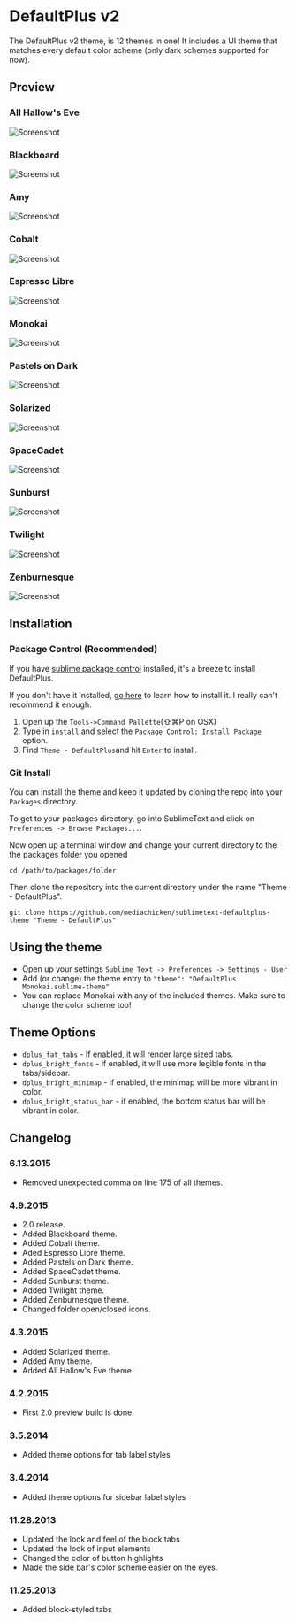 # DefaultPlus v2
The DefaultPlus v2 theme, is 12 themes in one! It includes a UI theme that matches every default color scheme (only dark schemes supported for now).


## Preview
### All Hallow's Eve
![Screenshot](https://raw.githubusercontent.com/mediachicken/sublimetext-defaultplus-theme/master/previews/all-hallows-eve.png)

### Blackboard
![Screenshot](https://raw.githubusercontent.com/mediachicken/sublimetext-defaultplus-theme/master/previews/blackboard.png)

### Amy
![Screenshot](https://raw.githubusercontent.com/mediachicken/sublimetext-defaultplus-theme/master/previews/amy.png)

### Cobalt
![Screenshot](https://raw.githubusercontent.com/mediachicken/sublimetext-defaultplus-theme/master/previews/cobalt.png)

### Espresso Libre
![Screenshot](https://raw.githubusercontent.com/mediachicken/sublimetext-defaultplus-theme/master/previews/espresso-libre.png)

### Monokai
![Screenshot](https://raw.githubusercontent.com/mediachicken/sublimetext-defaultplus-theme/master/previews/monokai.png)

### Pastels on Dark
![Screenshot](https://raw.githubusercontent.com/mediachicken/sublimetext-defaultplus-theme/master/previews/pastels-on-dark.png)

### Solarized
![Screenshot](https://raw.githubusercontent.com/mediachicken/sublimetext-defaultplus-theme/master/previews/solarized.png)

### SpaceCadet
![Screenshot](https://raw.githubusercontent.com/mediachicken/sublimetext-defaultplus-theme/master/previews/spacecadet.png)

### Sunburst
![Screenshot](https://raw.githubusercontent.com/mediachicken/sublimetext-defaultplus-theme/master/previews/sunburst.png)

### Twilight
![Screenshot](https://raw.githubusercontent.com/mediachicken/sublimetext-defaultplus-theme/master/previews/twilight.png)

### Zenburnesque
![Screenshot](https://raw.githubusercontent.com/mediachicken/sublimetext-defaultplus-theme/master/previews/zenburnesque.png)


## Installation
### Package Control (Recommended)
If you have [sublime package control](https://packagecontrol.io) installed, it's a breeze to install DefaultPlus.

If you don't have it installed, [go here](https://packagecontrol.io/installation) to learn how to install it. I really can't recommend it enough.

1. Open up the `Tools->Command Pallette`(⇧⌘P on OSX)
2. Type in `install` and select the `Package Control: Install Package` option.
3. Find `Theme - DefaultPlus`and hit `Enter` to install.


### Git Install

You can install the theme and keep it updated by cloning the repo into your `Packages` directory.

To get to your packages directory, go into SublimeText and click on `Preferences -> Browse Packages...`.

Now open up a terminal window and change your current directory to the the packages folder you opened

`cd /path/to/packages/folder`


Then clone the repository into the current directory under the name "Theme - DefaultPlus".

`git clone https://github.com/mediachicken/sublimetext-defaultplus-theme "Theme - DefaultPlus"`


## Using the theme
- Open up your settings `Sublime Text -> Preferences -> Settings - User`
- Add (or change) the theme entry to `"theme": "DefaultPlus Monokai.sublime-theme"`
- You can replace Monokai with any of the included themes. Make sure to change the color scheme too!


## Theme Options
- `dplus_fat_tabs` - If enabled, it will render large sized tabs.
- `dplus_bright_fonts` - if enabled, it will use more legible fonts in the tabs/sidebar.
- `dplus_bright_minimap` - if enabled, the minimap will be more vibrant in color.
- `dplus_bright_status_bar` - if enabled, the bottom status bar will be vibrant in color.


## Changelog
### 6.13.2015
- Removed unexpected comma on line 175 of all themes.

### 4.9.2015
- 2.0 release.
- Added Blackboard theme.
- Added Cobalt theme.
- Aded Espresso Libre theme.
- Added Pastels on Dark theme.
- Added SpaceCadet theme.
- Added Sunburst theme.
- Added Twilight theme.
- Added Zenburnesque theme.
- Changed folder open/closed icons.

### 4.3.2015
- Added Solarized theme.
- Added Amy theme.
- Added All Hallow's Eve theme.

### 4.2.2015
- First 2.0 preview build is done.

### 3.5.2014
- Added theme options for tab label styles

### 3.4.2014
- Added theme options for sidebar label styles

### 11.28.2013
- Updated the look and feel of the block tabs
- Updated the look of input elements
- Changed the color of button highlights
- Made the side bar's color scheme easier on the eyes.

### 11.25.2013
- Added block-styled tabs
